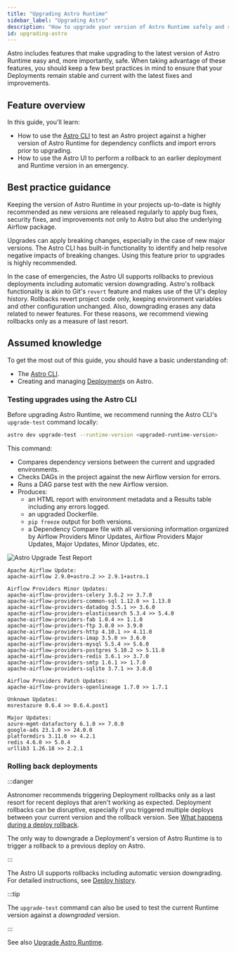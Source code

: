 ```yaml
---
title: "Upgrading Astro Runtime"
sidebar_label: "Upgrading Astro"
description: "How to upgrade your version of Astro Runtime safely and rollback if necessary."
id: upgrading-astro
---
```


Astro includes features that make upgrading to the latest version of Astro Runtime easy and, more importantly, safe. When taking advantage of these features, you should keep a few best practices in mind to ensure that your Deployments remain stable and current with the latest fixes and improvements.

## Feature overview

In this guide, you'll learn:

- How to use the [Astro CLI](https://docs.astronomer.io/cli/overview.md) to test an Astro project against a higher version of Astro Runtime for dependency conflicts and import errors prior to upgrading. 
- How to use the Astro UI to perform a rollback to an earlier deployment and Runtime version in an emergency.

## Best practice guidance

Keeping the version of Astro Runtime in your projects up-to-date is highly recommended as new versions are released regularly to apply bug fixes, security fixes, and improvements not only to Astro but also the underlying Airflow package.

Upgrades can apply breaking changes, especially in the case of new major versions. The Astro CLI has built-in functionality to identify and help resolve negative impacts of breaking changes. Using this feature prior to upgrades is highly recommended.

In the case of emergencies, the Astro UI supports rollbacks to previous deployments including automatic version downgrading. Astro's rollback functionality is akin to Git's `revert` feature and makes use of the UI's deploy history. Rollbacks revert project code only, keeping environment variables and other configuration unchanged. Also, downgrading erases any data related to newer features. For these reasons, we recommend viewing rollbacks only as a measure of last resort. 

## Assumed knowledge

To get the most out of this guide, you should have a basic understanding of:

- The [Astro CLI](https://docs.astronomer.io/cli/overview.md).
- Creating and managing [Deployment](https://docs.astronomer.io/astro/create-deployment)s on Astro.

### Testing upgrades using the Astro CLI

Before upgrading Astro Runtime, we recommend running the Astro CLI's `upgrade-test` command locally:

```bash
astro dev upgrade-test --runtime-version <upgraded-runtime-version>
```

This command: 

- Compares dependency versions between the current and upgraded environments.
- Checks DAGs in the project against the new Airflow version for errors.
- Runs a DAG parse test with the new Airflow version.
- Produces:
	- an HTML report with environment metadata and a Results table including any errors logged.
	- an upgraded Dockerfile.
	- `pip freeze` output for both versions.
	- a Dependency Compare file with all versioning information organized by Airflow Providers Minor Updates, Airflow Providers Major Updates, Major Updates, Minor Updates, etc. 

![Astro Upgrade Test Report](/img/guides/astro-upgrade_test_report.png)

```text
Apache Airflow Update:
apache-airflow 2.9.0+astro.2 >> 2.9.1+astro.1

Airflow Providers Minor Updates:
apache-airflow-providers-celery 3.6.2 >> 3.7.0
apache-airflow-providers-common-sql 1.12.0 >> 1.13.0
apache-airflow-providers-datadog 3.5.1 >> 3.6.0
apache-airflow-providers-elasticsearch 5.3.4 >> 5.4.0
apache-airflow-providers-fab 1.0.4 >> 1.1.0
apache-airflow-providers-ftp 3.8.0 >> 3.9.0
apache-airflow-providers-http 4.10.1 >> 4.11.0
apache-airflow-providers-imap 3.5.0 >> 3.6.0
apache-airflow-providers-mysql 5.5.4 >> 5.6.0
apache-airflow-providers-postgres 5.10.2 >> 5.11.0
apache-airflow-providers-redis 3.6.1 >> 3.7.0
apache-airflow-providers-smtp 1.6.1 >> 1.7.0
apache-airflow-providers-sqlite 3.7.1 >> 3.8.0

Airflow Providers Patch Updates:
apache-airflow-providers-openlineage 1.7.0 >> 1.7.1

Unknown Updates:
msrestazure 0.6.4 >> 0.6.4.post1

Major Updates:
azure-mgmt-datafactory 6.1.0 >> 7.0.0
google-ads 23.1.0 >> 24.0.0
platformdirs 3.11.0 >> 4.2.1
redis 4.6.0 >> 5.0.4
urllib3 1.26.18 >> 2.2.1
```

### Rolling back deployments

:::danger

Astronomer recommends triggering Deployment rollbacks only as a last resort for recent deploys that aren't working as expected. Deployment rollbacks can be disruptive, especially if you triggered multiple deploys between your current version and the rollback version. See [What happens during a deploy rollback](https://docs.astronomer.io/astro/upgrade-runtime#step-3-optional-run-upgrade-tests-with-the-astro-cli:~:text=What%20happens%20during%20a%20deploy%20rollback).

The only way to downgrade a Deployment's version of Astro Runtime is to trigger a rollback to a previous deploy on Astro.

:::

The Astro UI supports rollbacks including automatic version downgrading. For detailed instructions, see [Deploy history](https://docs.astronomer.io/astro/deploy-history#roll-back-to-a-past-deploy).

:::tip

The `upgrade-test` command can also be used to test the current Runtime version against a _downgraded_ version.

:::

See also [Upgrade Astro Runtime](https://docs.astronomer.io/astro/upgrade-runtime#step-3-optional-run-upgrade-tests-with-the-astro-cli).
